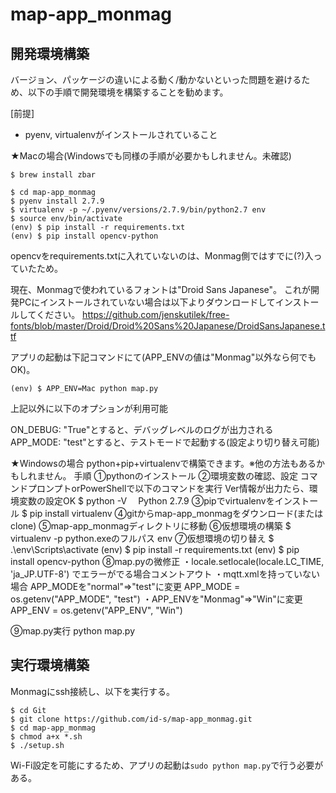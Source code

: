 # map-app_monmag

## 開発環境構築

バージョン、パッケージの違いによる動く/動かないといった問題を避けるため、以下の手順で開発環境を構築することを勧めます。

[前提]
* pyenv, virtualenvがインストールされていること

★Macの場合(Windowsでも同様の手順が必要かもしれません。未確認)

```
$ brew install zbar
```

```
$ cd map-app_monmag
$ pyenv install 2.7.9
$ virtualenv -p ~/.pyenv/versions/2.7.9/bin/python2.7 env
$ source env/bin/activate
(env) $ pip install -r requirements.txt
(env) $ pip install opencv-python
```

opencvをrequirements.txtに入れていないのは、Monmag側ではすでに(?)入っていたため。

現在、Monmagで使われているフォントは"Droid Sans Japanese"。
これが開発PCにインストールされていない場合は以下よりダウンロードしてインストールしてください。
https://github.com/jenskutilek/free-fonts/blob/master/Droid/Droid%20Sans%20Japanese/DroidSansJapanese.ttf

アプリの起動は下記コマンドにて(APP_ENVの値は"Monmag"以外なら何でもOK)。

```
(env) $ APP_ENV=Mac python map.py
```

上記以外に以下のオプションが利用可能

ON_DEBUG: "True"とすると、デバッグレベルのログが出力される
APP_MODE: "test"とすると、テストモードで起動する(設定より切り替え可能)

★Windowsの場合
python+pip+virtualenvで構築できます。※他の方法もあるかもしれません。
手順
①pythonのインストール
②環境変数の確認、設定
 コマンドプロンプトorPowerShellで以下のコマンドを実行
 Ver情報が出力たら、環境変数の設定OK
 $ python -V
　Python 2.7.9
③pipでvirtualenvをインストール
 $ pip install virtualenv
④gitからmap-app_monmagをダウンロード(またはclone)
⑤map-app_monmagディレクトリに移動
⑥仮想環境の構築
 $ virtualenv -p python.exeのフルパス env
⑦仮想環境の切り替え
 $ .\env\Scripts\activate
(env) $ pip install -r requirements.txt
(env) $ pip install opencv-python
⑧map.pyの微修正
 ・locale.setlocale(locale.LC_TIME, 'ja_JP.UTF-8')
 でエラーがでる場合コメントアウト
 ・mqtt.xmlを持っていない場合 APP_MODEを"normal"=>"test"に変更
 APP_MODE = os.getenv("APP_MODE", "test")
 ・APP_ENVを"Monmag"=>"Win"に変更
 APP_ENV = os.getenv("APP_ENV", "Win")
 
⑨map.py実行
 python map.py

## 実行環境構築

Monmagにssh接続し、以下を実行する。

```
$ cd Git
$ git clone https://github.com/id-s/map-app_monmag.git
$ cd map-app_monmag
$ chmod a+x *.sh
$ ./setup.sh
```

Wi-Fi設定を可能にするため、アプリの起動は`sudo python map.py`で行う必要がある。

